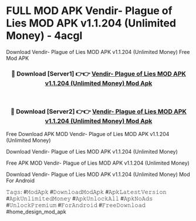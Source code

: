 # FULL MOD APK Vendir- Plague of Lies MOD APK v1.1.204 (Unlimited Money) - 4acgl
Download Vendir- Plague of Lies MOD APK v1.1.204 (Unlimited Money) Free Mod APK

<div align="center">
<h3>🔴 Download [Server1] 👉👉 <a href="https://apk-comot.site?title=Vendir-_Plague_of_Lies_MOD_APK_v1.1.204_(Unlimited_Money)">Vendir- Plague of Lies MOD APK v1.1.204 (Unlimited Money) Mod Apk</a></h3><br>

<h3>🔴 Download [Server2] 👉👉 <a href="https://apk-comot.site?title=Vendir-_Plague_of_Lies_MOD_APK_v1.1.204_(Unlimited_Money)">Vendir- Plague of Lies MOD APK v1.1.204 (Unlimited Money) Mod Apk</a></h3>
</div>


Free Download APK MOD Vendir- Plague of Lies MOD APK v1.1.204 (Unlimited Money)

Download Vendir- Plague of Lies MOD APK v1.1.204 (Unlimited Money) 

Free APK MOD Vendir- Plague of Lies MOD APK v1.1.204 (Unlimited Money) 

Download Vendir- Plague of Lies MOD APK v1.1.204 (Unlimited Money) Mod For Android

𝚃𝚊𝚐𝚜: #𝙼𝚘𝚍𝙰𝚙𝚔 #𝙳𝚘𝚠𝚗𝚕𝚘𝚊𝚍𝙼𝚘𝚍𝙰𝚙𝚔 #𝙰𝚙𝚔𝙻𝚊𝚝𝚎𝚜𝚝𝚅𝚎𝚛𝚜𝚒𝚘𝚗 #𝙰𝚙𝚔𝚄𝚗𝚕𝚒𝚖𝚒𝚝𝚎𝚍𝙼𝚘𝚗𝚎𝚢 #𝙰𝚙𝚔𝚄𝚗𝚕𝚘𝚌𝚔𝙰𝚕𝚕 #𝙰𝚙𝚔𝙽𝚘𝙰𝚍𝚜 #𝚄𝚗𝚕𝚘𝚌𝚔𝙿𝚛𝚎𝚖𝚒𝚞𝚖 #𝙵𝚘𝚛𝙰𝚗𝚍𝚛𝚘𝚒𝚍 #𝙵𝚛𝚎𝚎𝙳𝚘𝚠𝚗𝚕𝚘𝚊𝚍 #home_design_mod_apk